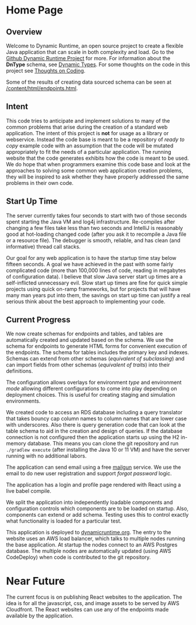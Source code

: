# Home Page

## Overview

Welcome to Dynamic Runtime, an open source project to create a flexible Java application that can scale in both
complexity and load. Go to the [Github Dynamic Runtime Project](https://github.com/sampwhite/dynamicruntime) for
more. For information about the **DnType** schema, see [Dynamic Types](/content/md/DynamicType.md). For some
thoughts on the code in this project see [Thoughts on Coding](/content/md/ThoughtsOnCode.md).

Some of the results of creating data sourced schema can be seen at 
[/content/html/endpoints.html](/content/html/endpoints.html).

## Intent

This code tries to anticipate and implement solutions to many of the common problems that arise during the creation
of a standard web application. The intent of this project is **not** for usage as a library or
webservice. Instead the code base is meant to be a repository of *ready to copy* example code with an 
assumption that the code will be mutated appropriately to fit the needs of a particular application. The running website
that the code generates exhibits how the code is meant to be used. We do hope that when programmers examine this
code base and look at the approaches to solving some common web application creation problems, they will be inspired to
ask whether they have properly addressed the same problems in their own code.

## Start Up Time

The server currently takes four seconds to start with two of those seconds spent starting the Java VM and 
log4j infrastructure. Re-compiles after changing a few files take less than two seconds and IntelliJ is reasonably
good at hot-loading changed code (after you ask it to recompile a Java file or a resource file). The debugger
is smooth, reliable, and has clean (and informative) thread call stacks.

Our goal for any web application is to have the startup time stay below fifteen seconds. A goal we have achieved
in the past with some fairly complicated code (more than 100,000 lines of code, reading in
megabytes of configuration data). I believe that slow Java server start up times are a self-inflicted unnecessary evil.
Slow start up times are fine for quick simple projects using quick on-ramp frameworks, but for projects that will
have many man years put into them, the savings on start up time can justify a real serious think about the best
approach to implementing your code.

## Current Progress

We now create schemas for endpoints and tables, and tables are automatically created and updated based on
the schema. We use the schema for endpoints to generate HTML forms for convenient execution of the endpoints.
The schema for tables includes the primary key and indexes. Schemas can extend from other schemas 
(*equivalent of subclassing*) and can import fields from other schemas (*equivalent of traits*) into their definitions.

The configuration allows overlays for environment *type* and environment *mode* allowing different configurations
to come into play depending on deployment choices. This is useful for creating staging and simulation environments.

We created code to access an RDS database including a query translator that takes bouncy cap column names to column
names that are lower case with underscores. Also there is query generation code that can look at the table schema
to aid in the creation and design of queries. If the database connection is not configured then the application starts
up using the H2 in-memory database. This means you can clone the git repository and run `./gradlew execute`
(after installing the Java 10 or 11 VM) and have the server running with no additional labors.

The application can send email using a free [mailgun](https://www.mailgun.com) service. We use the email to
do new user registration and support *forgot password* logic.

The application has a login and profile page rendered with React using a live babel compile.

We split the application into independently loadable components and configuration controls which components are to be
loaded on startup. Also, components can extend or add schema. Testing uses this to control exactly what functionality
is loaded for a particular test.

This application is deployed to [dynamicruntime.org](https://dynamicruntime.org). The entry to the website 
uses an AWS load balancer, which talks to multiple nodes running the base application.  At startup the nodes connect
to an AWS Postgres database. The multiple nodes are automatically updated (using AWS CodeDeploy)
when code is contributed to the git repository.

# Near Future

The current focus is on publishing React websites to the application. The idea is for all the javascript, css,
and image assets to be served by AWS Cloudfront. The React websites can use any of the endpoints made available
by the application.
